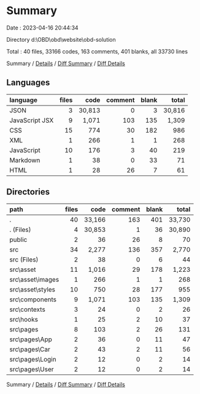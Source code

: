 # Summary

Date : 2023-04-16 20:44:34

Directory d:\\OBD\\obd\\website\\obd-solution

Total : 40 files,  33166 codes, 163 comments, 401 blanks, all 33730 lines

Summary / [Details](details.md) / [Diff Summary](diff.md) / [Diff Details](diff-details.md)

## Languages
| language | files | code | comment | blank | total |
| :--- | ---: | ---: | ---: | ---: | ---: |
| JSON | 3 | 30,813 | 0 | 3 | 30,816 |
| JavaScript JSX | 9 | 1,071 | 103 | 135 | 1,309 |
| CSS | 15 | 774 | 30 | 182 | 986 |
| XML | 1 | 266 | 1 | 1 | 268 |
| JavaScript | 10 | 176 | 3 | 40 | 219 |
| Markdown | 1 | 38 | 0 | 33 | 71 |
| HTML | 1 | 28 | 26 | 7 | 61 |

## Directories
| path | files | code | comment | blank | total |
| :--- | ---: | ---: | ---: | ---: | ---: |
| . | 40 | 33,166 | 163 | 401 | 33,730 |
| . (Files) | 4 | 30,853 | 1 | 36 | 30,890 |
| public | 2 | 36 | 26 | 8 | 70 |
| src | 34 | 2,277 | 136 | 357 | 2,770 |
| src (Files) | 2 | 38 | 0 | 6 | 44 |
| src\\asset | 11 | 1,016 | 29 | 178 | 1,223 |
| src\\asset\\images | 1 | 266 | 1 | 1 | 268 |
| src\\asset\\styles | 10 | 750 | 28 | 177 | 955 |
| src\\components | 9 | 1,071 | 103 | 135 | 1,309 |
| src\\contexts | 3 | 24 | 0 | 2 | 26 |
| src\\hooks | 1 | 25 | 2 | 10 | 37 |
| src\\pages | 8 | 103 | 2 | 26 | 131 |
| src\\pages\\App | 2 | 36 | 0 | 11 | 47 |
| src\\pages\\Car | 2 | 43 | 2 | 11 | 56 |
| src\\pages\\Login | 2 | 12 | 0 | 2 | 14 |
| src\\pages\\User | 2 | 12 | 0 | 2 | 14 |

Summary / [Details](details.md) / [Diff Summary](diff.md) / [Diff Details](diff-details.md)
